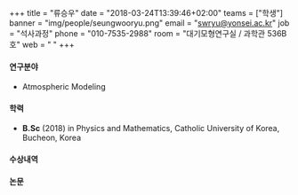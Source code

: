 +++
title = "류승우"
date = "2018-03-24T13:39:46+02:00"
teams = ["학생"]
banner = "img/people/seungwooryu.png"
email = "swryu@yonsei.ac.kr"
job = "석사과정"
phone = "010-7535-2988"
room = "대기모형연구실 / 과학관 536B호"
web = " "
+++

#### 연구분야
+ Atmospheric Modeling

#### 학력
+ **B.Sc** (2018) in Physics and Mathematics, Catholic University of Korea, Bucheon, Korea
#### 수상내역


#### 논문

